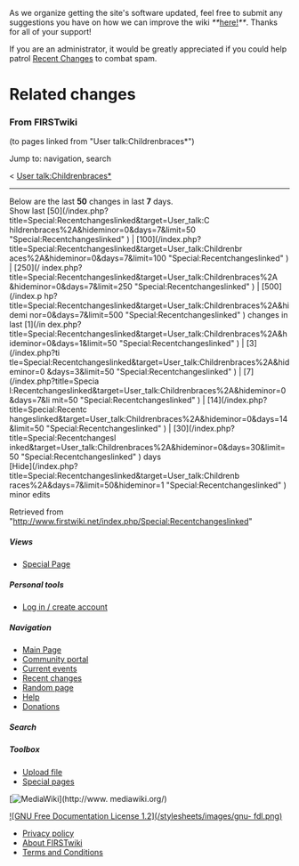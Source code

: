 As we organize getting the site's software updated, feel free to submit any
suggestions you have on how we can improve the wiki
_**_[here!](/index.php/User:Hallry/Suggestions "User:Hallry/Suggestions"
)_**_. Thanks for all of your support!

If you are an administrator, it would be greatly appreciated if you could help
patrol [Recent Changes](/index.php/Special:Recentchanges
"Special:Recentchanges" ) to combat spam.

# Related changes

### From FIRSTwiki

(to pages linked from "User talk:Childrenbraces*")

Jump to: navigation, search

&lt; [User
talk:Childrenbraces*](/index.php?title=User_talk:Childrenbraces%2A&redirect=no
"User talk:Childrenbraces*" )  

* * *

Below are the last **50** changes in last **7** days.  
Show last [50](/index.php?title=Special:Recentchangeslinked&target=User_talk:C
hildrenbraces%2A&hideminor=0&days=7&limit=50 "Special:Recentchangeslinked" ) |
[100](/index.php?title=Special:Recentchangeslinked&target=User_talk:Childrenbr
aces%2A&hideminor=0&days=7&limit=100 "Special:Recentchangeslinked" ) | [250](/
index.php?title=Special:Recentchangeslinked&target=User_talk:Childrenbraces%2A
&hideminor=0&days=7&limit=250 "Special:Recentchangeslinked" ) | [500](/index.p
hp?title=Special:Recentchangeslinked&target=User_talk:Childrenbraces%2A&hidemi
nor=0&days=7&limit=500 "Special:Recentchangeslinked" ) changes in last [1](/in
dex.php?title=Special:Recentchangeslinked&target=User_talk:Childrenbraces%2A&h
ideminor=0&days=1&limit=50 "Special:Recentchangeslinked" ) | [3](/index.php?ti
tle=Special:Recentchangeslinked&target=User_talk:Childrenbraces%2A&hideminor=0
&days=3&limit=50 "Special:Recentchangeslinked" ) | [7](/index.php?title=Specia
l:Recentchangeslinked&target=User_talk:Childrenbraces%2A&hideminor=0&days=7&li
mit=50 "Special:Recentchangeslinked" ) | [14](/index.php?title=Special:Recentc
hangeslinked&target=User_talk:Childrenbraces%2A&hideminor=0&days=14&limit=50
"Special:Recentchangeslinked" ) | [30](/index.php?title=Special:Recentchangesl
inked&target=User_talk:Childrenbraces%2A&hideminor=0&days=30&limit=50
"Special:Recentchangeslinked" ) days  
[Hide](/index.php?title=Special:Recentchangeslinked&target=User_talk:Childrenb
races%2A&days=7&limit=50&hideminor=1 "Special:Recentchangeslinked" ) minor
edits

Retrieved from
"<http://www.firstwiki.net/index.php/Special:Recentchangeslinked>"

##### Views

  * [Special Page](/index.php/Special:Recentchangeslinked/User_talk:Childrenbraces%2A)

##### Personal tools

  * [Log in / create account](/index.php?title=Special:Userlogin&returnto=Special:Recentchangeslinked)

[](/index.php/Main_Page "Main Page" )

##### Navigation

  * [Main Page](/index.php/Main_Page)
  * [Community portal](/index.php/FIRSTwiki:Community_portal)
  * [Current events](/index.php/Current_events)
  * [Recent changes](/index.php/Special:Recentchanges)
  * [Random page](/index.php/Special:Random)
  * [Help](/index.php/FIRSTwiki:Help)
  * [Donations](/index.php/FIRSTwiki:Site_support)

##### Search



##### Toolbox

  * [Upload file](/index.php/Special:Upload)
  * [Special pages](/index.php/Special:Specialpages)

[![MediaWiki](/skins/common/images/poweredby_mediawiki_88x31.png)](http://www.
mediawiki.org/)

[![GNU Free Documentation License 1.2](/stylesheets/images/gnu-
fdl.png)](http://www.gnu.org/copyleft/fdl.html)

  * [Privacy policy](/index.php/FIRSTwiki:Privacy_policy "FIRSTwiki:Privacy policy" )
  * [About FIRSTwiki](/index.php/FIRSTwiki:About "FIRSTwiki:About" )
  * [Terms and Conditions](/index.php/FIRSTwiki:Terms_and_conditions "FIRSTwiki:Terms and conditions" )

